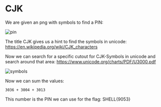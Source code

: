 # CJK

We are given an png with symbols to find a PIN:

![pin](https://user-images.githubusercontent.com/73250884/120980337-254fb500-c794-11eb-91d9-3c14837b61b6.png)

The title CJK gives us a hint to find the symbols in unicode: https://en.wikipedia.org/wiki/CJK_characters

Now we can search for a specific cutout for CJK-Symbols in unicode and search around that area: https://www.unicode.org/charts/PDF/U3000.pdf

![symbols](https://user-images.githubusercontent.com/73250884/120980423-3ac4df00-c794-11eb-8029-669668587850.png)

Now we can sum the values:

``3036 + 3004 + 3013 ``

This number is the PIN we can use for the flag: SHELL{9053}
